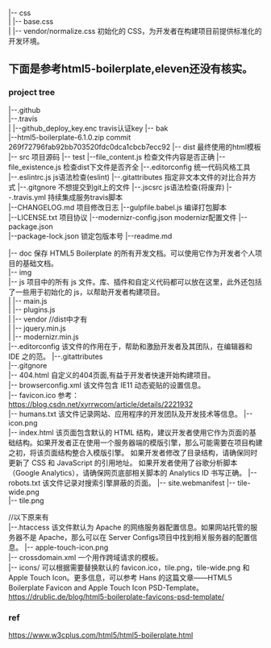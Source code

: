 ###    
|-- css     
|   |-- base.css                      
|   |-- vendor/normalize.css   初始化的 CSS，为开发者在构建项目前提供标准化的开发环境。  


## 下面是参考html5-boilerplate,eleven还没有核实。
### project tree
|--.github  
|--.travis  
|   |--github_deploy_key.enc   travis认证key
|-- bak  
    |--html5-boilerplate-6.1.0.zip  commit 269f72796fab92bb703520fdc0dca1cbcb7ecc92
|-- dist  最终使用的html模板
|-- src   项目源码
|-- test
    |--file_content.js    检查文件内容是否正确
    |--file_existence.js  检查dist下文件是否齐全
|--.editorconfig    统一代码风格工具    
|--.eslintrc.js     js语法检查(eslint)
|--.gitattributes   指定非文本文件的对比合并方式
|--.gitgnore        不想提交到git上的文件
|--.jscsrc       js语法检查(将废弃)
|--.travis.yml   持续集成服务travis脚本  
|--CHANGELOG.md  项目修改日志
|--gulpfile.babel.js  编译打包脚本  
|--LICENSE.txt      项目协议
|--modernizr-config.json    modernizr配置文件
|--package.json  
|--package-lock.json   锁定包版本号
|--readme.md  
                                      
|-- doc   保存 HTML5 Boilerplate 的所有开发文档。可以使用它作为开发者个人项目的基础文档。                                                   
|-- img                                                      
|-- js   项目中的所有 js 文件。库、插件和自定义代码都可以放在这里，此外还包括了一些用于初始化的 js，以帮助开发者构建项目。             
|   |-- main.js                                              
|   |-- plugins.js                                            
|   |-- vendor     //dist中才有                                          
|      |-- jquery.min.js                                     
|      |-- modernizr.min.js                                   
|--.editorconfig  该文件的作用在于，帮助和激励开发者及其团队，在编辑器和 IDE 之的范。
|--.gitattributes   
|--.gitgnore        
|-- 404.html     自定义的404页面,有益于开发者快速开始构建项目。  
|-- browserconfig.xml    该文件包含 IE11 动态瓷贴的设置信息。     
|-- favicon.ico  参考：https://blog.csdn.net/xyrrwcom/article/details/2221932  
|-- humans.txt    该文件记录网站、应用程序的开发团队及开发技术等信息。
|-- icon.png  
|-- index.html  该页面包含默认的 HTML 结构，建议开发者使用它作为页面的基础结构。如果开发者正在使用一个服务器端的模版引擎，那么可能需要在项目构建之初，将该页面结构整合入模版引擎。
如果开发者修改了目录结构，请确保同时更新了 CSS 和 JavaScript 的引用地址。
如果开发者使用了谷歌分析脚本（Google Analytics），请确保网页底部相关脚本的 Analytics ID 书写正确。
|-- robots.txt  该文件记录对搜索引擎屏蔽的页面。
|-- site.webmanifest
|-- tile-wide.png    
|-- tile.png       

//以下原来有                                            
|--.htaccess    该文件默认为 Apache 的网络服务器配置信息。如果网站托管的服务器不是 Apache，那么可以在 Server Configs项目中找到相关服务器的配置信息。
|-- apple-touch-icon.png                                       
|-- crossdomain.xml    一个用作跨域请求的模板。                                       
|-- icons/    可以根据需要替换默认的 favicon.ico，tile.png，tile-wide.png 和 Apple Touch Icon。更多信息，可以参考  Hans 的这篇文章——HTML5 Boilerplate Favicon and Apple Touch Icon PSD-Template。
https://drublic.de/blog/html5-boilerplate-favicons-psd-template/          
                                
### ref  
https://www.w3cplus.com/html5/html5-boilerplate.html  
